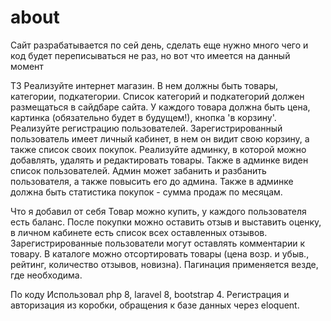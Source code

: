 # about
Сайт разрабатывается по сей день, сделать еще нужно много чего и код будет переписываться не раз, но вот что имеется на данный момент

ТЗ
Реализуйте интернет магазин. В нем должны быть товары, категории, подкатегории. Список категорий и подкатегорий должен размещаться в сайдбаре сайта. У каждого товара должна быть цена, картинка (обязательно будет в будущем!), кнопка 'в корзину'. Реализуйте регистрацию пользователей. Зарегистрированный пользователь имеет личный кабинет, в нем он видит свою корзину, а также список своих покупок. Реализуйте админку, в которой можно добавлять, удалять и редактировать товары. Также в админке виден список пользователей. Админ может забанить и разбанить пользователя, а также повысить его до админа. Также в админке должна быть статистика покупок - сумма продаж по месяцам.

Что я добавил от себя
Товар можно купить, у каждого пользователя есть баланс. После покупки можно оставить отзыв и выставить оценку, в личном кабинете есть список всех оставленных отзывов. Зарегистрированные пользователи могут оставлять комментарии к товару. В каталоге можно отсортировать товары (цена возр. и убыв., рейтинг, количество отзывов, новизна). Пагинация применяется везде, где необходима.

По коду
Использовал php 8, laravel 8, bootstrap 4. Регистрация и авторизация из коробки, обращения к базе данных через eloquent.
